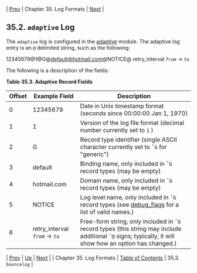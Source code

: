 | [Prev](log_formats)  | Chapter 35. Log Formats |  [Next](log_formats.bouncelog) |

## 35.2. `adaptive` Log

The `adaptive` log is configured in the [adaptive](modules.adaptive "71.3. adaptive ˜ Adaptive Delivery") module. The adaptive log entry is an `@` delimited string, such as the following:

12345679@1@G@default@hotmail.com@NOTICE@ retry_interval *`from`* -> *`to`*

The following is a description of the fields:

<a name="adaptive.log.format.fields"></a>

**Table 35.3. Adaptive Record Fields**

| Offset | Example Field | Description |
| --- | --- | --- |
| 0 | 12345679 | Date in Unix timestamp format (seconds since 00:00:00 Jan 1, 1970) |
| 1 | 1 | Version of the log file format (decimal number currently set to `1` ) |
| 2 | G | Record type identifier (single ASCII character currently set to ˜`G` for "generic") |
| 3 | default | Binding name, only included in ˜`G` record types (may be empty) |
| 4 | hotmail.com | Domain name, only included in ˜`G` record types (may be empty) |
| 5 | NOTICE | Log level name, only included in ˜`G` record types (see [debug_flags](conf.ref.debug_flags "debug_flags") for a list of valid names.) |
| 6 | retry_interval *`from`* -> *`to`* | Free-form string, only included in ˜`G` record types (this string may include additional ˜`@` signs; typically, it will show how an option has changed.) |

| [Prev](log_formats)  | [Up](log_formats) |  [Next](log_formats.bouncelog) |
| Chapter 35. Log Formats  | [Table of Contents](index) |  35.3. `bouncelog` |
